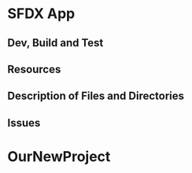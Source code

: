 # SFDX App

## Dev, Build and Test

## Resources

## Description of Files and Directories

## Issues
# OurNewProject
